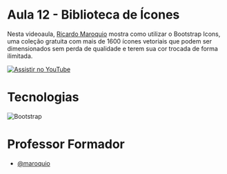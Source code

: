 
# Aula 12 - Biblioteca de Ícones

Nesta videoaula, [Ricardo Maroquio](https://github.com/maroquio) mostra como utilizar o Bootstrap Icons, uma coleção gratuita com mais de 1600 ícones vetoriais que podem ser dimensionados sem perda de qualidade e terem sua cor trocada de forma ilimitada.

[![Assistir no YouTube](https://img.youtube.com/vi/QyB4AeXt8Dc/maxresdefault.jpg)](https://youtu.be/QyB4AeXt8Dc)

# Tecnologias

![Bootstrap](https://img.shields.io/badge/Bootstrap-6d11ea?style=for-the-badge&logo=bootstrap&logoColor=white)


# Professor Formador

- [@maroquio](https://github.com/maroquio)
